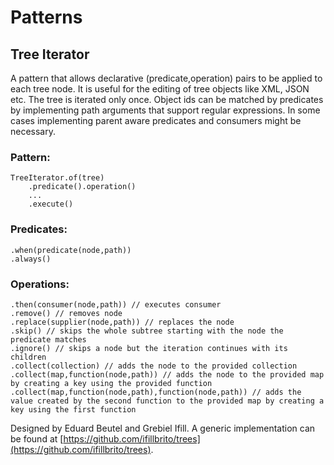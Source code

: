 # Patterns

## Tree Iterator

A pattern that allows declarative (predicate,operation) pairs to be applied to each tree node.
It is useful for the editing of tree objects like XML, JSON etc.
The tree is iterated only once.
Object ids can be matched by predicates by implementing path arguments that support regular expressions.
In some cases implementing parent aware predicates and consumers might be necessary.
    
### Pattern:

    TreeIterator.of(tree)
        .predicate().operation()
        ...
        .execute()
        
### Predicates:

    .when(predicate(node,path))
    .always()
    
### Operations:

    .then(consumer(node,path)) // executes consumer 
    .remove() // removes node 
    .replace(supplier(node,path)) // replaces the node
    .skip() // skips the whole subtree starting with the node the predicate matches
    .ignore() // skips a node but the iteration continues with its children
    .collect(collection) // adds the node to the provided collection
    .collect(map,function(node,path)) // adds the node to the provided map by creating a key using the provided function
    .collect(map,function(node,path),function(node,path)) // adds the value created by the second function to the provided map by creating a key using the first function 
       
Designed by Eduard Beutel and Grebiel Ifill.
A generic implementation can be found at [https://github.com/ifillbrito/trees](https://github.com/ifillbrito/trees).
